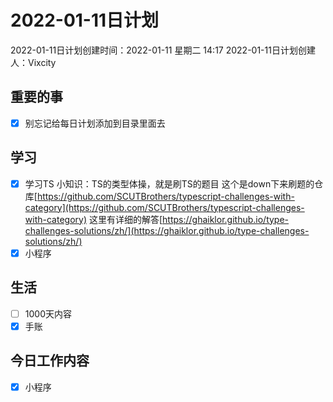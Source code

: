 # 2022-01-11日计划

2022-01-11日计划创建时间：2022-01-11 星期二  14:17
2022-01-11日计划创建人：Vixcity

## 重要的事
- [x] 别忘记给每日计划添加到目录里面去

## 学习
- [x] 学习TS
	小知识：TS的类型体操，就是刷TS的题目
	这个是down下来刷题的仓库[https://github.com/SCUTBrothers/typescript-challenges-with-category](https://github.com/SCUTBrothers/typescript-challenges-with-category)
	这里有详细的解答[https://ghaiklor.github.io/type-challenges-solutions/zh/](https://ghaiklor.github.io/type-challenges-solutions/zh/)
- [x] 小程序
	
## 生活
- [ ] 1000天内容
- [x] 手账

## 今日工作内容
- [x] 小程序
